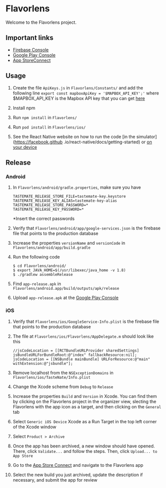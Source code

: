 # Flavorlens

Welcome to the Flavorlens project. 

## Important links
* [Firebase Console](https://console.firebase.google.com/) 
* [Google Play Console](https://play.google.com/apps/publish/) 
* [App StoreConnect](https://appstoreconnect.apple.com/) 

## Usage

1. Create the file `ApiKeys.js` in `Flavorlens/Constants/` and add the following line
    ```export const mapboxApiKey = '$MAPBOX_API_KEY';'```
    where $MAPBOX_API_KEY is the Mapbox API key that you can get [here](https://www.mapbox.com/account/)

2. Install npm

3. Run `npm install` in `Flavorlens/`

4. Run `pod install` in `Flavorlens/ios/`

5. See the React Native website on  how to run the code [in the simulator](https://facebook.github
.io/react-native/docs/getting-started) or [on your device](https://facebook.github.io/react-native/docs/running-on-device)

## Release

### Android
1. In `Flavorlens/android/gradle.properties`, make sure you have 
   ```
   TASTEMATE_RELEASE_STORE_FILE=tastemate-key.keystore
   TASTEMATE_RELEASE_KEY_ALIAS=tastemate-key-alias
   TASTEMATE_RELEASE_STORE_PASSWORD=*
   TASTEMATE_RELEASE_KEY_PASSWORD=*
   ```
   *Insert the correct passwords

2. Verify that `Flavorlens/android/app/google-services.json` is the firebase file that points to the production database

3. Increase the properties `versionName` and `versionCode` in `Flavorlens/android/app/build.gradle`

4. Run the following code
   ```
   $ cd Flavorlens/android/
   $ export JAVA_HOME=$(/usr/libexec/java_home -v 1.8)
   $ ./gradlew assembleRelease
   ```

5. Find `app-release.apk` in `Flavorlens/android.app/build/outputs/apk/release`

6. Upload `app-release.apk` at the [Google Play Console](https://play.google.com/apps/publish/) 

### iOS
1. Verify that `Flavorlens/ios/GoogleService-Info.plist` is the firebase file that points to the production database

2. The file at `Flavorlens/ios/Flavorlens/AppDelegate.m` should look like this
   ```
   //jsCodeLocation = [[RCTBundleURLProvider sharedSettings] jsBundleURLForBundleRoot:@"index" fallbackResource:nil];
   jsCodeLocation = [[NSBundle mainBundle] URLForResource:@"main" withExtension:@"jsbundle"];
   ```

3. Remove localhost from the `NSExceptionDomains` in `Flavorlens/ios/TasteNate/Info.plist`

4. Change the Xcode scheme from `Debug` to `Release`

3. Increase the properties `Build` and `Version` in Xcode. You can find them by clicking on the Flavorlens 
project in the organizer view, slecting the Flavorlens with the app icon as a target, and then clicking on the 
`General` tab

5. Select `Generic iOS Device` Xcode as a Run Target in the top left corner of the Xcode window

6. Select `Product > Archive`

7. Once the app has been archived, a new window should have opened. There, click `Validate...` and follow the steps. 
Then,
 click `Upload... to App Store`
 
8. Go to the [App Store Connect](https://appstoreconnect.apple.com/) and navigate to the Flavorlens app

9. Select the new build you just archived, update the description if necessary, and submit the app for review

